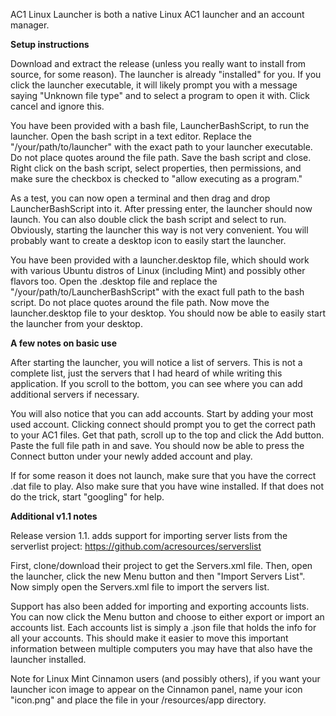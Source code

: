 AC1 Linux Launcher is both a native Linux AC1 launcher and an account manager.

**Setup instructions**

Download and extract the release (unless you really want to install from source, for some reason). The launcher is already "installed" for you. If you click the launcher executable, it will likely prompt you with a message saying "Unknown file type" and to select a program to open it with. Click cancel and ignore this. 

You have been provided with a bash file, LauncherBashScript, to run the launcher. Open the bash script in a text editor. Replace the "/your/path/to/launcher" with the exact path to your launcher executable. Do not place quotes around the file path. Save the bash script and close. Right click on the bash script, select properties, then permissions, and make sure the checkbox is checked to "allow executing as a program."

As a test, you can now open a terminal and then drag and drop LauncherBashScript into it. After pressing enter, the launcher should now launch. You can also double click the bash script and select to run. Obviously, starting the launcher this way is not very convenient. You will probably want to create a desktop icon to easily start the launcher. 

You have been provided with a launcher.desktop file, which should work with various Ubuntu distros of Linux (including Mint) and possibly other flavors too. Open the .desktop file and replace the "/your/path/to/LauncherBashScript" with the exact full path to the bash script. Do not place quotes around the file path. Now move the launcher.desktop file to your desktop. You should now be able to easily start the launcher from your desktop.

**A few notes on basic use**

After starting the launcher, you will notice a list of servers. This is not a complete list, just the servers that I had heard of while writing this application. If you scroll to the bottom, you can see where you can add additional servers if necessary. 

You will also notice that you can add accounts. Start by adding your most used account. Clicking connect should prompt you to get the correct path to your AC1 files. Get that path, scroll up to the top and click the Add button. Paste the full file path in and save. You should now be able to press the Connect button under your newly added account and play.

If for some reason it does not launch, make sure that you have the correct .dat file to play. Also make sure that you have wine installed. If that does not do the trick, start "googling" for help. 

**Additional v1.1 notes**

Release version 1.1. adds support for importing server lists from the serverlist project: 
https://github.com/acresources/serverslist

First, clone/download their project to get the Servers.xml file. Then, open the launcher, click the new Menu button and then "Import Servers List". Now simply open the Servers.xml file to import the servers list.

Support has also been added for importing and exporting accounts lists. You can now click the Menu button and choose to either export or import an accounts list. Each accounts list is simply a .json file that holds the info for all your accounts. This should make it easier to move this important information between multiple computers you may have that also have the launcher installed.

Note for Linux Mint Cinnamon users (and possibly others), if you want your launcher icon image to appear on the Cinnamon panel, name your icon "icon.png" and place the file in your /resources/app directory. 
